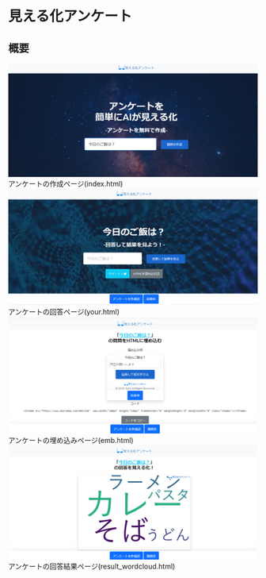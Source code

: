 # 見える化アンケート

## 概要
![image](https://github.com/Seitadesu/mierukaqa/blob/main/static/mieruka_ex1.png)
アンケートの作成ページ(index.html)
![image](https://github.com/Seitadesu/mierukaqa/blob/main/static/mieruka_ex2.png)
アンケートの回答ページ(your.html)
![image](https://github.com/Seitadesu/mierukaqa/blob/main/static/mieruka_ex3.png)
アンケートの埋め込みページ(emb.html)
![image](https://github.com/Seitadesu/mierukaqa/blob/main/static/mieruka_ex4.png)
アンケートの回答結果ページ(result_wordcloud.html)

